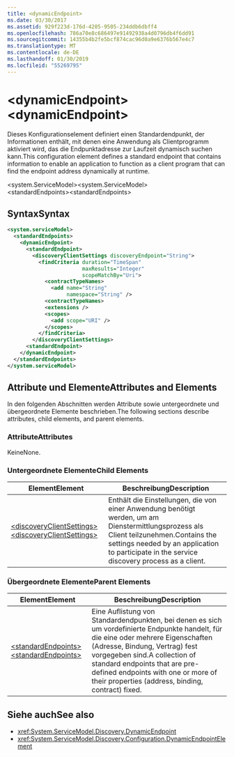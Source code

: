 ```yaml
---
title: <dynamicEndpoint>
ms.date: 03/30/2017
ms.assetid: 929f223d-176d-4205-9505-234ddb6dbff4
ms.openlocfilehash: 786a70e8c686497e91492938a4d0796db4f6dd91
ms.sourcegitcommit: 14355b4b2fe5bcf874cac96d0a9e6376b567e4c7
ms.translationtype: MT
ms.contentlocale: de-DE
ms.lasthandoff: 01/30/2019
ms.locfileid: "55269795"
---
```

# <a name="dynamicendpoint"></a><span data-ttu-id="da510-101">\<dynamicEndpoint></span><span class="sxs-lookup"><span data-stu-id="da510-101">\<dynamicEndpoint></span></span>
<span data-ttu-id="da510-102">Dieses Konfigurationselement definiert einen Standardendpunkt, der Informationen enthält, mit denen eine Anwendung als Clientprogramm aktiviert wird, das die Endpunktadresse zur Laufzeit dynamisch suchen kann.</span><span class="sxs-lookup"><span data-stu-id="da510-102">This configuration element defines a standard endpoint that contains information to enable an application to function as a client program that can find the endpoint address dynamically at runtime.</span></span>  
  
<span data-ttu-id="da510-103">\<system.ServiceModel></span><span class="sxs-lookup"><span data-stu-id="da510-103">\<system.ServiceModel></span></span>  
<span data-ttu-id="da510-104">\<standardEndpoints></span><span class="sxs-lookup"><span data-stu-id="da510-104">\<standardEndpoints></span></span>  
  
## <a name="syntax"></a><span data-ttu-id="da510-105">Syntax</span><span class="sxs-lookup"><span data-stu-id="da510-105">Syntax</span></span>  
  
```xml  
<system.serviceModel>
  <standardEndpoints>
    <dynamicEndpoint>
      <standardEndpoint>
        <discoveryClientSettings discoveryEndpoint="String">
          <findCriteria duration="TimeSpan"
                        maxResults="Integer"
                        scopeMatchBy="Uri">
            <contractTypeNames>
              <add name="String"
                   namespace="String" />
            <contractTypeNames>
            <extensions />
            <scopes>
              <add scope="URI" />
            </scopes>
          </findCriteria>
        </discoveryClientSettings>
      <standardEndpoint>
    </dynamicEndpoint>
  </standardEndpoints>
</system.serviceModel>
```  
  
## <a name="attributes-and-elements"></a><span data-ttu-id="da510-106">Attribute und Elemente</span><span class="sxs-lookup"><span data-stu-id="da510-106">Attributes and Elements</span></span>  
 <span data-ttu-id="da510-107">In den folgenden Abschnitten werden Attribute sowie untergeordnete und übergeordnete Elemente beschrieben.</span><span class="sxs-lookup"><span data-stu-id="da510-107">The following sections describe attributes, child elements, and parent elements.</span></span>  
  
### <a name="attributes"></a><span data-ttu-id="da510-108">Attribute</span><span class="sxs-lookup"><span data-stu-id="da510-108">Attributes</span></span>  
 <span data-ttu-id="da510-109">Keine</span><span class="sxs-lookup"><span data-stu-id="da510-109">None.</span></span>  
  
### <a name="child-elements"></a><span data-ttu-id="da510-110">Untergeordnete Elemente</span><span class="sxs-lookup"><span data-stu-id="da510-110">Child Elements</span></span>  
  
|<span data-ttu-id="da510-111">Element</span><span class="sxs-lookup"><span data-stu-id="da510-111">Element</span></span>|<span data-ttu-id="da510-112">Beschreibung</span><span class="sxs-lookup"><span data-stu-id="da510-112">Description</span></span>|  
|-------------|-----------------|  
|[<span data-ttu-id="da510-113">\<discoveryClientSettings></span><span class="sxs-lookup"><span data-stu-id="da510-113">\<discoveryClientSettings></span></span>](../../../../../docs/framework/configure-apps/file-schema/wcf/discoveryclientsettings.md)|<span data-ttu-id="da510-114">Enthält die Einstellungen, die von einer Anwendung benötigt werden, um am Dienstermittlungsprozess als Client teilzunehmen.</span><span class="sxs-lookup"><span data-stu-id="da510-114">Contains the settings needed by an application to participate in the service discovery process as a client.</span></span>|  
  
### <a name="parent-elements"></a><span data-ttu-id="da510-115">Übergeordnete Elemente</span><span class="sxs-lookup"><span data-stu-id="da510-115">Parent Elements</span></span>  
  
|<span data-ttu-id="da510-116">Element</span><span class="sxs-lookup"><span data-stu-id="da510-116">Element</span></span>|<span data-ttu-id="da510-117">Beschreibung</span><span class="sxs-lookup"><span data-stu-id="da510-117">Description</span></span>|  
|-------------|-----------------|  
|[<span data-ttu-id="da510-118">\<standardEndpoints></span><span class="sxs-lookup"><span data-stu-id="da510-118">\<standardEndpoints></span></span>](../../../../../docs/framework/configure-apps/file-schema/wcf/standardendpoints.md)|<span data-ttu-id="da510-119">Eine Auflistung von Standardendpunkten, bei denen es sich um vordefinierte Endpunkte handelt, für die eine oder mehrere Eigenschaften (Adresse, Bindung, Vertrag) fest vorgegeben sind.</span><span class="sxs-lookup"><span data-stu-id="da510-119">A collection of standard endpoints that are pre-defined endpoints with one or more of their properties (address, binding, contract) fixed.</span></span>|  
  
## <a name="see-also"></a><span data-ttu-id="da510-120">Siehe auch</span><span class="sxs-lookup"><span data-stu-id="da510-120">See also</span></span>
- <xref:System.ServiceModel.Discovery.DynamicEndpoint>
- <xref:System.ServiceModel.Discovery.Configuration.DynamicEndpointElement>
